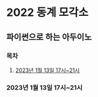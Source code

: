 # 2022 동계 모각소

## 파이썬으로 하는 아두이노

### 목차

1. [2023년 1월 13일 17시~21시](#2023년-1월-13일-17시~21시)


### 2023년 1월 13일 17시~21시



